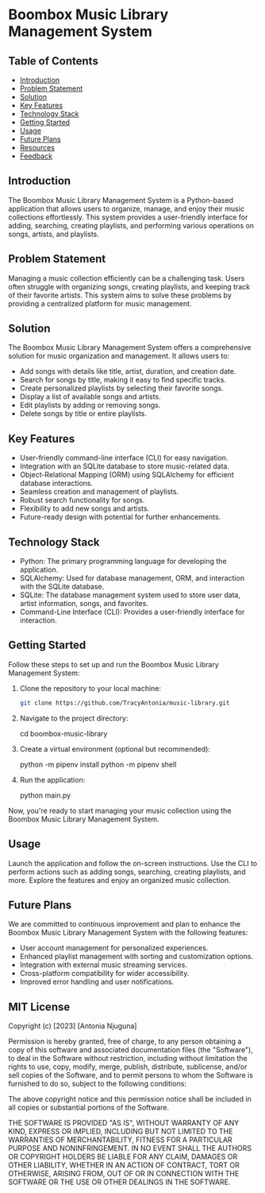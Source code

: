 # Boombox Music Library Management System

## Table of Contents
- [Introduction](#introduction)
- [Problem Statement](#problem-statement)
- [Solution](#solution)
- [Key Features](#key-features)
- [Technology Stack](#technology-stack)
- [Getting Started](#getting-started)
- [Usage](#usage)
- [Future Plans](#future-plans)
- [Resources](#resources)
- [Feedback](#feedback)

## Introduction

The Boombox Music Library Management System is a Python-based application that allows users to organize, manage, and enjoy their music collections effortlessly. This system provides a user-friendly interface for adding, searching, creating playlists, and performing various operations on songs, artists, and playlists.

## Problem Statement

Managing a music collection efficiently can be a challenging task. Users often struggle with organizing songs, creating playlists, and keeping track of their favorite artists. This system aims to solve these problems by providing a centralized platform for music management.

## Solution

The Boombox Music Library Management System offers a comprehensive solution for music organization and management. It allows users to:

- Add songs with details like title, artist, duration, and creation date.
- Search for songs by title, making it easy to find specific tracks.
- Create personalized playlists by selecting their favorite songs.
- Display a list of available songs and artists.
- Edit playlists by adding or removing songs.
- Delete songs by title or entire playlists.

## Key Features

- User-friendly command-line interface (CLI) for easy navigation.
- Integration with an SQLite database to store music-related data.
- Object-Relational Mapping (ORM) using SQLAlchemy for efficient database interactions.
- Seamless creation and management of playlists.
- Robust search functionality for songs.
- Flexibility to add new songs and artists.
- Future-ready design with potential for further enhancements.

## Technology Stack

- Python: The primary programming language for developing the application.
- SQLAlchemy: Used for database management, ORM, and interaction with the SQLite database.
- SQLite: The database management system used to store user data, artist information, songs, and favorites.
- Command-Line Interface (CLI): Provides a user-friendly interface for interaction.

## Getting Started

Follow these steps to set up and run the Boombox Music Library Management System:

1. Clone the repository to your local machine:

   ```bash
   git clone https://github.com/TracyAntonia/music-library.git

2. Navigate to the project directory:   

    cd boombox-music-library

3. Create a virtual environment (optional but recommended):
    
     python -m pipenv install
     python -m pipenv shell

4. Run the application:

    python main.py

Now, you're ready to start managing your music collection using the Boombox Music Library Management System.

## Usage
Launch the application and follow the on-screen instructions.
Use the CLI to perform actions such as adding songs, searching, creating playlists, and more.
Explore the features and enjoy an organized music collection.

## Future Plans
We are committed to continuous improvement and plan to enhance the Boombox Music Library Management System with the following features:

- User account management for personalized experiences.
- Enhanced playlist management with sorting and customization options.
- Integration with external music streaming services.
- Cross-platform compatibility for wider accessibility.
- Improved error handling and user notifications.

## MIT License

Copyright (c) [2023] [Antonia Njuguna]

Permission is hereby granted, free of charge, to any person obtaining a copy
of this software and associated documentation files (the "Software"), to deal
in the Software without restriction, including without limitation the rights
to use, copy, modify, merge, publish, distribute, sublicense, and/or sell
copies of the Software, and to permit persons to whom the Software is
furnished to do so, subject to the following conditions:

The above copyright notice and this permission notice shall be included in all
copies or substantial portions of the Software.

THE SOFTWARE IS PROVIDED "AS IS", WITHOUT WARRANTY OF ANY KIND, EXPRESS OR
IMPLIED, INCLUDING BUT NOT LIMITED TO THE WARRANTIES OF MERCHANTABILITY,
FITNESS FOR A PARTICULAR PURPOSE AND NONINFRINGEMENT. IN NO EVENT SHALL THE
AUTHORS OR COPYRIGHT HOLDERS BE LIABLE FOR ANY CLAIM, DAMAGES OR OTHER
LIABILITY, WHETHER IN AN ACTION OF CONTRACT, TORT OR OTHERWISE, ARISING FROM,
OUT OF OR IN CONNECTION WITH THE SOFTWARE OR THE USE OR OTHER DEALINGS IN THE
SOFTWARE.


